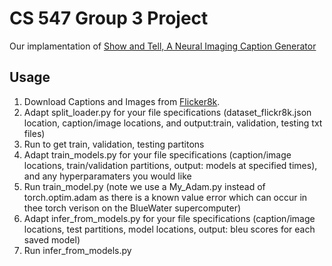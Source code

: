 # CS 547 Group 3 Project

Our implamentation of  [Show and Tell, A Neural Imaging Caption Generator](https://arxiv.org/abs/1411.4555)




## Usage

1. Download Captions and Images from [Flicker8k](https://www.kaggle.com/kunalgupta2616/flickr-8k-images-with-captions). 
2. Adapt split_loader.py for your file specifications (dataset_flickr8k.json location, caption/image locations, and output:train, validation, testing txt files)
3. Run to get  train, validation, testing partitons 
4. Adapt train_models.py for your file specifications (caption/image locations, train/validation partitions, output: models at specified times), and any hyperparamaters you would like
5. Run train_model.py (note we use a My_Adam.py instead of torch.optim.adam as there is a known value error which can occur in thee torch verison on the BlueWater  supercomputer)
5. Adapt infer_from_models.py for your file specifications (caption/image locations, test partitions, model locations, output: bleu scores for each saved model) 
6. Run infer_from_models.py
